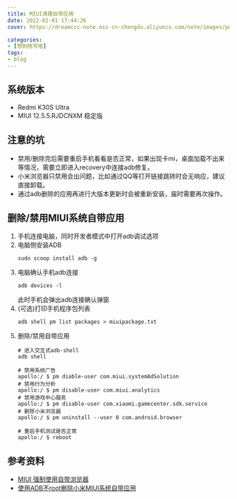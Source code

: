 ```yaml
---
title: MIUI清理自带应用
date: 2022-02-01 17:44:26
cover: https://dreamccc-note.oss-cn-chengdu.aliyuncs.com/note/images/posts/MIUI清理自带应用/laji-miui.jpg

categories:
- [想到啥写啥]
tags:
- blog
---
```

## 系统版本

- Redmi K30S Ultra
- MIUI 12.5.5.RJDCNXM 稳定版

<!--more-->
## 注意的坑

- 禁用/删除完后需要重启手机看看是否正常，如果出现卡mi，桌面加载不出来等情况，需要立即进入recovery中连接adb修复。
- 小米浏览器只禁用会出问题，比如通过QQ等打开链接跳转时会无响应，建议直接卸载。
- 通过adb删除的应用再进行大版本更新时会被重新安装，届时需要再次操作。

## 删除/禁用MIUI系统自带应用

1. 手机连接电脑，同时开发者模式中打开adb调试选项
2. 电脑侧安装ADB
    ```shell
    sudo scoop install adb -g 
    ```
3. 电脑确认手机adb连接
    ```shell
    adb devices -l
    ```
   此时手机会弹出adb连接确认弹窗
4. (可选)打印手机程序包列表
    ```shell
    adb shell pm list packages > miuipackage.txt
    ```
5. 删除/禁用自带应用
    ```shell
    # 进入交互式adb-shell
    adb shell

    # 禁用系统广告
    apollo:/ $ pm diable-user com.miui.systemAdSolution
    # 禁用行为分析
    apollo:/ $ pm disable-user com.miui.analytics
    # 禁用游戏中心服务
    apollo:/ $ pm disable-user com.xiaomi.gamecenter.sdk.service 
    # 删除小米浏览器
    apollo:/ $ pm uninstall --user 0 com.android.browser

    # 重启手机测试是否正常
    apollo:/ $ reboot
    ```

## 参考资料

- [MIUI 强制使用自带浏览器](https://www.v2ex.com/t/640913)
- [使用ADB不root删除小米MIUI系统自带应用](https://fengooge.blogspot.com/2019/03/taking-ADB-to-uninstall-system-applications-in-MIUI-without-root.html)
